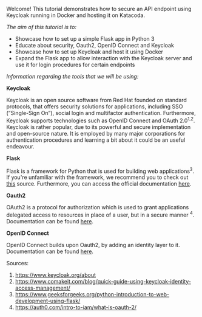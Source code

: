 Welcome! This tutorial demonstrates how to secure an API endpoint using Keycloak running in Docker and hosting it on Katacoda. 

*The aim of this tutorial is to:*

* Showcase how to set up a simple Flask app in Python 3
* Educate about security, Oauth2, OpenID Connect and Keycloak
* Showcase how to set up Keycloak and host it using Docker
* Expand the Flask app to allow interaction with the Keycloak server and use it for login procedures for certain endpoints
 
*Information regarding the tools that we will be using:*
 
**Keycloak**

Keycloak is an open source software from Red Hat founded on standard protocols, that offers security solutions for applications, including SSO (”Single-Sign On”), social login and multifactor authentication. Furthermore, Keycloak supports technologies such as OpenID Connect and OAuth 2.0<sup>1,2</sup>. Keycloak is rather popular, due to its powerful and secure implementation and open-source nature. It is employed by many major corporations for authentication procedures and learning a bit about it could be an useful endeavour. 

**Flask**

Flask is a framework for Python that is used for building web applications<sup>3</sup>. If you're unfamiliar with the framework, we recommend you to check out [this](https://www.geeksforgeeks.org/python-introduction-to-web-development-using-flask/) source. Furthermore, you can access the official documentation [here](https://flask.palletsprojects.com/en/1.1.x/).

**Oauth2**

OAuth2 is a protocol for authorization which is used to grant applications delegated access to resources in place of a user, but in a secure manner <sup>4</sup>. Documentation can be found [here](https://oauth.net/2/).

**OpenID Connect**

OpenID Connect builds upon Oauth2, by adding an identity layer to it. Documentation can be found [here](https://oauth.net/2/).

Sources: 
1. https://www.keycloak.org/about 
2. https://www.comakeit.com/blog/quick-guide-using-keycloak-identity-access-management/ 
3. https://www.geeksforgeeks.org/python-introduction-to-web-development-using-flask/
4. https://auth0.com/intro-to-iam/what-is-oauth-2/

